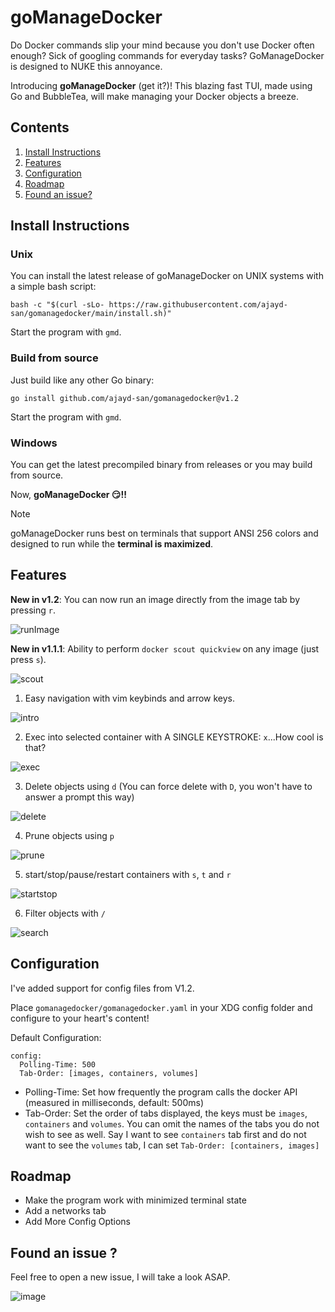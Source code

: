 # goManageDocker

Do Docker commands slip your mind because you don't use Docker often enough? Sick of googling commands for everyday tasks? GoManageDocker is designed to NUKE this annoyance. 

Introducing **goManageDocker** (get it?)! This blazing fast TUI, made using Go and BubbleTea, will make managing your Docker objects a breeze. 

## Contents
1. [Install Instructions](#install-instructions)
2. [Features](#features)
3. [Configuration](#configuration)
3. [Roadmap](#roadmap)
4. [Found an issue?](#found-an-issue-)

## Install Instructions

### Unix

You can install the latest release of goManageDocker on UNIX systems with a simple bash script:
```
bash -c "$(curl -sLo- https://raw.githubusercontent.com/ajayd-san/gomanagedocker/main/install.sh)"
```
Start the program with `gmd`. 

### Build from source

Just build like any other Go binary: 

```
go install github.com/ajayd-san/gomanagedocker@v1.2
```
Start the program with `gmd`.

### Windows 

You can get the latest precompiled binary from releases or you may build from source. 

Now, **goManageDocker 😏!!**

>[!NOTE]
>goManageDocker runs best on terminals that support ANSI 256 colors and designed to run while the **terminal is maximized**.

## Features

**New in v1.2**: You can now run an image directly from the image tab by pressing `r`.

![runImage](vhs/gifs/runImage.gif)

**New in v1.1.1**: Ability to perform `docker scout quickview` on any image (just press `s`).

![scout](vhs/gifs/scout.gif)

1. Easy navigation with vim keybinds and arrow keys.

  ![intro](vhs/gifs/intro.gif)

2. Exec into selected container with A SINGLE KEYSTROKE: `x`...How cool is that?

![exec](vhs/gifs/exec.gif)


3. Delete objects using `d` (You can force delete with `D`, you won't have to answer a prompt this way)
   
  ![delete](vhs/gifs/delete.gif)

4. Prune objects using `p`
   
  ![prune](vhs/gifs/prune.gif)

5. start/stop/pause/restart containers with `s`, `t` and `r`
   
  ![startstop](vhs/gifs/startstop.gif)

6. Filter objects with `/`

  ![search](vhs/gifs/search.gif)


## Configuration
I've added support for config files from V1.2.

Place `gomanagedocker/gomanagedocker.yaml` in your XDG config folder and configure to your heart's content!

Default Configuration:  

```
config:
  Polling-Time: 500
  Tab-Order: [images, containers, volumes]
```


- Polling-Time: Set how frequently the program calls the docker API (measured in milliseconds, default: 500ms)
- Tab-Order: Set the order of tabs displayed, the keys must be `images`, `containers` and `volumes`. You can omit the names of the tabs you do not wish to see as well. Say I want to see `containers` tab first and do not want to see the `volumes` tab, I can set `Tab-Order: [containers, images]`


## Roadmap
- Make the program work with minimized terminal state
- Add a networks tab
- Add More Config Options

## Found an issue ?

Feel free to open a new issue, I will take a look ASAP.

![image](https://github.com/ajayd-san/gomanagedocker/assets/54715852/61be1ce3-c176-4392-820d-d0e94650ef01)


